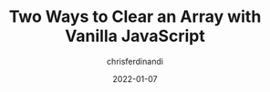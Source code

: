 ---
author: chrisferdinandi
date: 2022-01-07
tags:
  - javascript
target_url: https://gomakethings.com/two-ways-to-clear-an-array-with-vanilla-javascript/
title: Two Ways to Clear an Array with Vanilla JavaScript
---